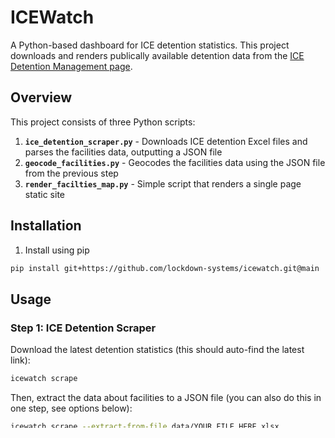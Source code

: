 # ICEWatch

A Python-based dashboard for ICE detention statistics. This project downloads and renders publically available detention data from the [ICE Detention Management page](https://www.ice.gov/detain/detention-management).

## Overview

This project consists of three Python scripts:

1. **`ice_detention_scraper.py`** - Downloads ICE detention Excel files and parses the facilities data, outputting a JSON file
2. **`geocode_facilities.py`** - Geocodes the facilities data using the JSON file from the previous step
3. **`render_facilties_map.py`** - Simple script that renders a single page static site

## Installation

1. Install using pip

```bash
pip install git+https://github.com/lockdown-systems/icewatch.git@main
```

## Usage

### Step 1: ICE Detention Scraper

Download the latest detention statistics (this should auto-find the latest link):

```bash
icewatch scrape
```

Then, extract the data about facilities to a JSON file (you can also do this in one step, see options below):

```bash
icewatch scrape --extract-from-file data/YOUR_FILE_HERE.xlsx
```

#### Command Line Options

The script supports the following options:

- `--url`: Direct URL to the Excel file (optional, auto-finds by default)
- `--output-dir`: Directory to save the downloaded file (default: data)
- `--verify`: Verify the downloaded file by attempting to read it
- `--no-auto-find`: Disable auto-finding the latest link (use default URL instead)
- `--extract-json`: Extract facilities data to JSON file after downloading
- `--extract-from-file`: Extract facilities data to JSON from an existing Excel file

#### Examples

```bash
# Download to a custom directory
icewatch scrape --output-dir ./data

# Download and verify the file
icewatch scrape --verify

# Use a specific URL instead of auto-finding
icewatch scrape --url "https://custom-url.xlsx"

# Download to current directory
icewatch scrape --output-dir .

# Disable auto-find and use default URL
icewatch scrape --no-auto-find

# Download and extract facilities data to JSON
icewatch scrape --extract-json

# Extract JSON from an existing Excel file
icewatch scrape --extract-from-file "path/to/existing/file.xlsx"
```

### Step 2: Geocode ICE facilities

You can geocode the facilities in your JSON file using OpenStreetMap Nominatim API. This will add latitude and longitude to each facility and stores address lookups in a cache file to avoid unnecessary API requests. If the OpenStreetMap API doesn't provide a result for a specific facility, you can enter it in the cache file manually once you locate the latitude and longitude.

### Usage

```bash
icewatch geocode --input data/ice_facilities_YYYYMMDD.json
```

- By default, this will create a new file like `data/facilities_geocoded_YYYYMMDD_HHMMSS.json` and update (or create) `data/geocode_cache.json` in the same directory.
- You can specify custom output or cache files with `--output` and `--cache`.
- You can adjust the delay between API requests (default: 2 seconds) with `--delay`.

### Example

```bash
icewatch geocode --input data/ice_facilities_YYYYMMDD.json --output data/facilities_geocoded_YYYYMMDD.json --cache data/geocode_cache.json
```

### User-Agent Requirement

**You must set a valid User-Agent string in the script before running it.**

Edit the `USER_AGENT` variable in `geocode_facilities.py`:

```python
USER_AGENT = "icewatch/1.0 (your_email@example.com)"
```

Replace `your_email@example.com` with your actual email or project contact. This is required by the [Nominatim Usage Policy](https://operations.osmfoundation.org/policies/nominatim/).

### Step 3: Rendering and Viewing the Facilities Map

You can create a static interactive map of all geocoded facilities using the provided script. The map will show each facility as a marker, with popups displaying the name, address, and rounded counts of criminal and non-criminal detainees.

#### Usage

```bash
icewatch render --input data/facilities_geocoded_YYYYMMDD.json
```

- By default, this will create `docs/index.html` (and the `docs` directory if it doesn't exist).
- You can specify a custom output path with `--output` if desired.

## Disclaimer

This tool is for educational and research purposes. Please ensure compliance with the ICE website's terms of service and respect rate limiting.
